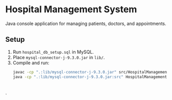 # Hospital Management System
Java console application for managing patients, doctors, and appointments.

## Setup
1. Run `hospital_db_setup.sql` in MySQL.
2. Place `mysql-connector-j-9.3.0.jar` in `lib/`.
3. Compile and run:
   ```bash
   javac -cp ".:lib/mysql-connector-j-9.3.0.jar" src/HospitalManagementSystem/*.java
   java -cp ".:lib/mysql-connector-j-9.3.0.jar:src" HospitalManagementSystem.HospitalManagementSystem



   
`